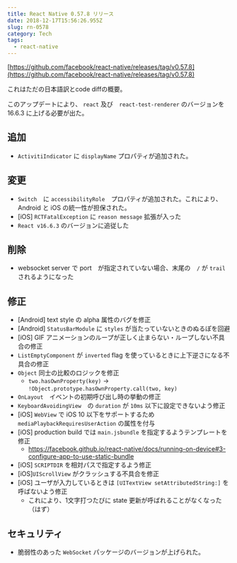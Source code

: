 ```yaml
---
title: React Native 0.57.8 リリース
date: 2018-12-17T15:56:26.955Z
slug: rn-0578
category: Tech
tags:
  - react-native
---
```

[https://github.com/facebook/react-native/releases/tag/v0.57.8](https://github.com/facebook/react-native/releases/tag/v0.57.8)

これはただの日本語訳とcode diffの概要。

このアップデートにより、 `react` 及び　`react-test-renderer` のバージョンを 16.6.3 に上げる必要が出た。


## 追加
- `ActivitiIndicator` に `displayName` プロパティが追加された。

## 変更
- `Switch`　に `accessibilityRole`　プロパティが追加された。これにより、Android と iOS の統一性が担保された。
- [iOS] `RCTFatalException` に `reason message` 拡張が入った
- `React v16.6.3` のバージョンに追従した

## 削除
- websocket server で port　が指定されていない場合、末尾の　`/` が `trail` されるようになった

## 修正
- [Android] text style の alpha 属性のバグを修正
- [Android] `StatusBarModule` に `styles` が当たっていないときのぬるぽを回避
- [iOS] GIF アニメーションのループが正しく止まらない・ループしない不具合の修正
- `ListEmptyComponent` が `inverted` flag を使っているときに上下逆さになる不具合の修正
- `Object` 同士の比較のロジックを修正
   - `two.hasOwnProperty(key)` -> `!Object.prototype.hasOwnProperty.call(two, key)`
- `OnLayout`　イベントの初期呼び出し時の挙動の修正
- `KeyboardAvoidingView`　の `duration` が `10ms` 以下に設定できないよう修正
- [iOS] `WebView` で iOS 10 以下をサポートするため `mediaPlaybackRequiresUserAction` の属性を付与
- [iOS] production build では `main.jsbundle` を指定するようテンプレートを修正
    - https://facebook.github.io/react-native/docs/running-on-device#3-configure-app-to-use-static-bundle
- [iOS] `SCRIPTDIR` を相対パスで指定するよう修正
- [iOS]`UIScrollView` がクラッシュする不具合を修正
- [iOS] ユーザが入力しているときは `[UITextView setAttributedString:]` を呼ばないよう修正
   - これにより、1文字打つたびに state 更新が呼ばれることがなくなった（はず）

## セキュリティ
- 脆弱性のあった `WebSocket` パッケージのバージョンが上げられた。
